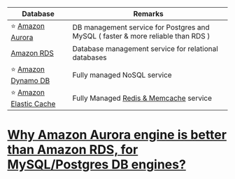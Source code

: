 

| Database                                            | Remarks                                                                                                    |
|-----------------------------------------------------|------------------------------------------------------------------------------------------------------------|
| :star: [Amazon Aurora](AmazonAurora)                | DB management service for Postgres and MySQL ( faster & more reliable than RDS )                           |
| [Amazon RDS](AmazonElasicCache.md)                  | Database management service for relational databases                                                       |
| :star: [Amazon Dynamo DB](AmazonDynamoDB.md)        | Fully managed NoSQL service                                                                                |
| :star: [Amazon Elastic Cache](AmazonElasicCache.md) | Fully Managed [Redis & Memcache](../../1_HLDDesignComponents/3_DatabaseComponents/In-Memory-Cache/Redis/README.md) service |

# [Why Amazon Aurora engine is better than Amazon RDS, for MySQL/Postgres DB engines?](AWSAuroraVsRDS.md)
